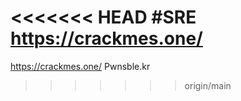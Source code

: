 <<<<<<< HEAD
#SRE 
https://crackmes.one/
=======
https://crackmes.one/
Pwnsble.kr
>>>>>>> origin/main
